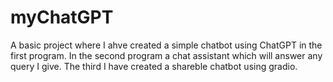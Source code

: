 # myChatGPT

A basic project where I ahve created a simple chatbot using ChatGPT in the first program.
In the second program a chat assistant which will answer any query I give. 
The third I have created a shareble chatbot using gradio.
